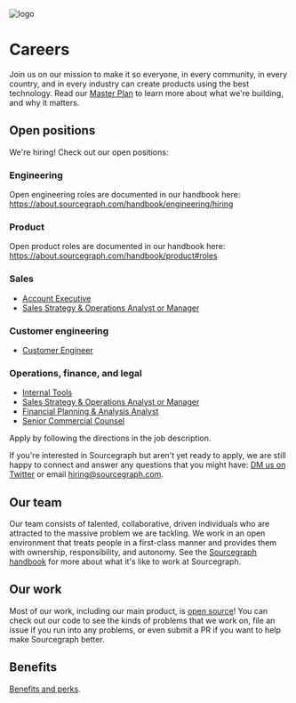 ![logo](https://sourcegraph.com/.assets/img/sourcegraph-light-head-logo.svg)

# Careers

Join us on our mission to make it so everyone, in every community, in every country, and in every industry can create products using the best technology. Read our [Master Plan](https://about.sourcegraph.com/plan) to learn more about what we're building, and why it matters.

## Open positions

We're hiring! Check out our open positions:

### Engineering

Open engineering roles are documented in our handbook here:
https://about.sourcegraph.com/handbook/engineering/hiring

### Product

Open product roles are documented in our handbook here: https://about.sourcegraph.com/handbook/product#roles

### Sales

- [Account Executive](https://github.com/sourcegraph/careers/blob/master/job-descriptions/account-executive.md)
- [Sales Strategy & Operations Analyst or Manager](https://github.com/sourcegraph/careers/blob/master/job-descriptions/gtm-sales-operations.md)

### Customer engineering

- [Customer Engineer](https://github.com/sourcegraph/careers/blob/master/job-descriptions/customer-engineer.md)

### Operations, finance, and legal

- [Internal Tools](https://github.com/sourcegraph/careers/blob/master/job-descriptions/internal-tools.md)
- [Sales Strategy & Operations Analyst or Manager](https://github.com/sourcegraph/careers/blob/master/job-descriptions/gtm-sales-operations.md)
- [Financial Planning & Analysis Analyst](https://github.com/sourcegraph/careers/blob/master/job-descriptions/financial-planning-analysis.md)
- [Senior Commercial Counsel](https://github.com/sourcegraph/careers/blob/master/job-descriptions/senior-commercial-counsel.md)

Apply by following the directions in the job description.

If you're interested in Sourcegraph but aren't yet ready to apply, we are still happy to connect and answer any questions that you might have: [DM us on Twitter](https://twitter.com/srcgraph) or email hiring@sourcegraph.com.

## Our team

Our team consists of talented, collaborative, driven individuals who are attracted to the massive problem we are tackling. We work in an open environment that treats people in a first-class manner and provides them with ownership, responsibility, and autonomy. See the [Sourcegraph handbook](https://about.sourcegraph.com/handbook) for more about what it's like to work at Sourcegraph.

## Our work

Most of our work, including our main product, is [open source](https://github.com/sourcegraph)! You can check out our code to see the kinds of problems that we work on, file an issue if you run into any problems, or even submit a PR if you want to help make Sourcegraph better.

## Benefits

[Benefits and perks](https://about.sourcegraph.com/handbook/people-ops/benefits-and-perks).
